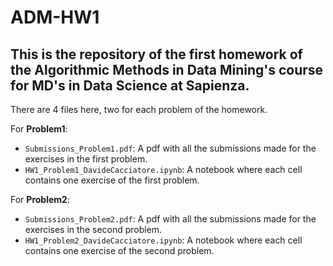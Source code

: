 # ADM-HW1
This is the repository of the first homework of the Algorithmic Methods in Data Mining's course for MD's in Data Science at Sapienza.
---
There are 4 files here, two for each problem of the homework.

For **Problem1**:
  - `Submissions_Problem1.pdf`: A pdf with all the submissions made for the exercises in the first problem.
  - `HW1_Problem1_DavideCacciatore.ipynb`: A notebook where each cell contains one exercise of the first problem.

For **Problem2**:
  - `Submissions_Problem2.pdf`: A pdf with all the submissions made for the exercises in the second problem.
  - `HW1_Problem2_DavideCacciatore.ipynb`: A notebook where each cell contains one exercise of the second problem.

